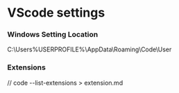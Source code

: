 # VScode settings

### Windows Setting Location

C:\Users\%USERPROFILE%\AppData\Roaming\Code\User

### Extensions

// code --list-extensions > extension.md
